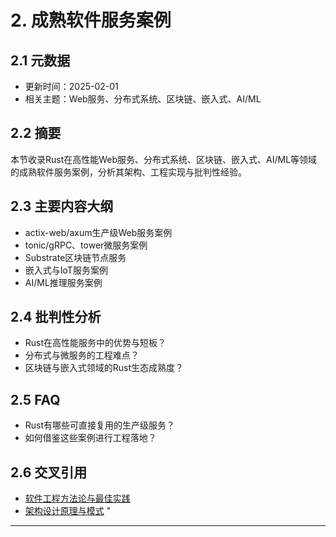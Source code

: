 ﻿# 2. 成熟软件服务案例

## 2.1 元数据

- 更新时间：2025-02-01
- 相关主题：Web服务、分布式系统、区块链、嵌入式、AI/ML

## 2.2 摘要

本节收录Rust在高性能Web服务、分布式系统、区块链、嵌入式、AI/ML等领域的成熟软件服务案例，分析其架构、工程实现与批判性经验。

## 2.3 主要内容大纲

- actix-web/axum生产级Web服务案例
- tonic/gRPC、tower微服务案例
- Substrate区块链节点服务
- 嵌入式与IoT服务案例
- AI/ML推理服务案例

## 2.4 批判性分析

- Rust在高性能服务中的优势与短板？
- 分布式与微服务的工程难点？
- 区块链与嵌入式领域的Rust生态成熟度？

## 2.5 FAQ

- Rust有哪些可直接复用的生产级服务？
- 如何借鉴这些案例进行工程落地？

## 2.6 交叉引用

- [软件工程方法论与最佳实践](./01_methodology_best_practices.md)
- [架构设计原理与模式](../framework/01_architecture_principles.md)
"

---
